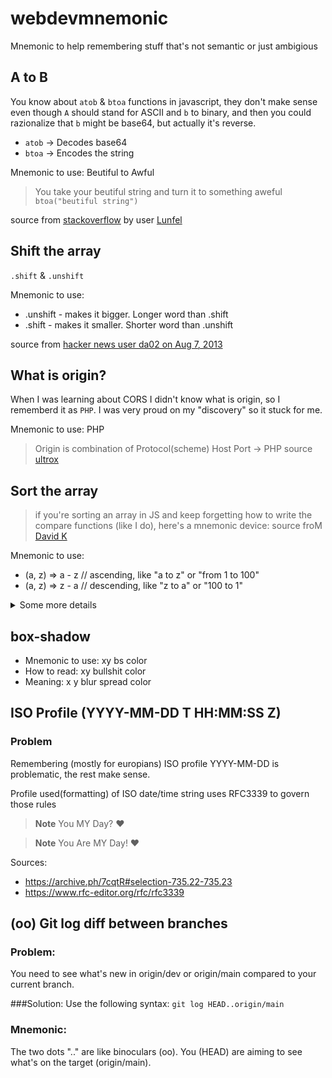 # webdevmnemonic
Mnemonic to help remembering stuff that's not semantic or just ambigious


## A to B

You know about `atob` & `btoa` functions in javascript, they don't make sense even though `A` should stand for ASCII and `b` to binary, and then you could razionalize that `b` might  be base64, but actually it's reverse.

* `atob` -> Decodes base64 
* `btoa` -> Encodes the string

Mnemonic to use: Beutiful to Awful
> You take your beutiful string and turn it to something aweful `btoa("beutiful string")`

source from [stackoverflow](https://stackoverflow.com/a/65207102) by user [Lunfel](https://stackoverflow.com/users/1114113/lunfel)


## Shift the array

`.shift` & `.unshift`

Mnemonic to use:
* .unshift - makes it bigger. Longer word than .shift
* .shift - makes it smaller. Shorter word than .unshift

source from [hacker news user da02 on Aug 7, 2013](https://news.ycombinator.com/item?id=6171882)


## What is origin?
When I was learning about CORS I didn't know what is origin, so I rememberd it as `PHP`. I was very proud on my "discovery" so it stuck for me.

Mnemonic to use: PHP
> Origin is combination of Protocol(scheme) Host Port -> PHP
source [ultrox](https://github.com/ultrox/)

## Sort the array

>if you're sorting an array in JS and keep forgetting how to write the compare functions (like I do), here's a mnemonic device:
source froM [David K](https://twitter.com/davidkpiano/status/1292237580780605440)

Mnemonic to use:
* (a, z) => a - z // ascending, like "a to z" or "from 1 to 100"
* (a, z) => z - a // descending, like "z to a" or "100 to 1"

<details>
<summary>Some more details</summary>

```js
var someItems = ["Feb", "Jan", "Apr", "Dec", "Oct"];

function sortMonths(a, b){
  var correctMonthsOrder = ["Jan", "Feb", "Mar", "Apr", "May", "Jun", "Jul", "Aug", "Sep", "Oct", "Nov", "Dec"];
  
  return correctMonthsOrder.indexOf(a) - correctMonthsOrder.indexOf(b);
}
```

to sort strings use [localeCompare](https://developer.mozilla.org/en-US/docs/Web/JavaScript/Reference/Global_Objects/String/localeCompare) `a.localCompare(z)`
to sort arbitrary list like month, you'll need custom callback that associate items with numbers


someItems.sort(sortMonths);
src [Aphinya Dechalert](https://medium.com/madhash/demystifying-the-mysteries-of-sort-in-javascript-515ea5b48c7d)
</details>

## box-shadow

* Mnemonic to use: xy bs color
* How to read: xy bullshit color 
* Meaning: x y blur spread color



## ISO Profile (YYYY-MM-DD T HH:MM:SS Z)

### Problem
Remembering (mostly for europians) ISO profile YYYY-MM-DD is problematic, the rest make sense.

Profile used(formatting) of ISO date/time string uses RFC3339 to govern those rules


> **Note**
> You MY Day? :heart:

> **Note**
> You Are MY Day! :heart:

Sources:
* https://archive.ph/7cqtR#selection-735.22-735.23
* https://www.rfc-editor.org/rfc/rfc3339


## (oo) Git log diff between branches
### Problem:
You need to see what's new in origin/dev or origin/main compared to your current branch.

###Solution:
Use the following syntax: `git log HEAD..origin/main`

### Mnemonic:
The two dots ".." are like binoculars (oo). You (HEAD) are aiming to see what's on the target (origin/main).
